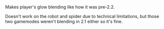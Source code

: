 Makes player's glow blending like how it was pre-2.2.

Doesn't work on the robot and spider due to technical limitations, but those two gamemodes weren't blending in 2.1 either so it's fine.
